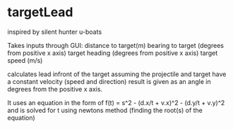 # targetLead
inspired by silent hunter u-boats

Takes inputs through GUI:
  distance to target(m)
  bearing to target (degrees from positive x axis)
  target heading    (degrees from positive x axis)
  target speed      (m/s)
 
 calculates lead infront of the target assuming the projectile and target have a constant velocity (speed and direction)
 result is given as an angle in degrees from the positive x axis.
 
 
 It uses an equation in the form of
  f(t) = s^2 - (d.x/t + v.x)^2 - (d.y/t + v.y)^2
  and is solved for t using newtons method (finding the root(s) of the equation)
